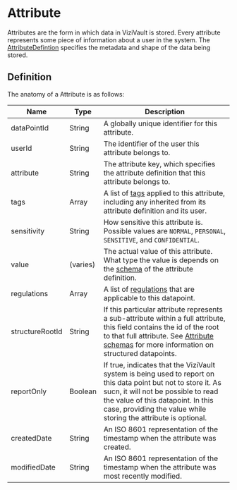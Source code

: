 # Attribute

Attributes are the form in which data in ViziVault is stored. Every attribute represents some piece of information about a user in the system. The [AttributeDefintion](/glossary/attribute-definition) specifies the metadata and shape of the data being stored.

## Definition

The anatomy of a Attribute is as follows:

|Name |Type |Description|
|-----|-----|-----------|
|dataPointId|String|A globally unique identifier for this attribute.|
|userId|String|The identifier of the user this attribute belongs to.|
|attribute|String|The attribute key, which specifies the attribute definition that this attribute belongs to.|
|tags|Array<String>|A list of [tags](/glossary/tag) applied to this attribute, including any inherited from its attribute definition and its user.|
|sensitivity|String|How sensitive this attribute is. Possible values are `NORMAL`, `PERSONAL`, `SENSITIVE`, and `CONFIDENTIAL`.|
|value|(varies)|The actual value of this attribute. What type the value is depends on the [schema](/tutorials/attribute-schemas.md) of the attribute definition.|
|regulations|Array<String>|A list of [regulations](/glossary/regulation.md) that are applicable to this datapoint.|
|structureRootId|String|If this particular attribute represents a sub-attribute within a full attribute, this field contains the id of the root to that full attribute. See [Attribute schemas](/glossary/attribute-schemas.md) for more information on structured datapoints.|
|reportOnly|Boolean|If true, indicates that the ViziVault system is being used to report on this data point but not to store it. As sucn, it will not be possible to read the value of this datapoint. In this case, providing the value while storing the attribute is optional.|
|createdDate|String|An ISO 8601 representation of the timestamp when the attribute was created.|
|modifiedDate|String|An ISO 8601 representation of the timestamp when the attribute was most recently modified.|
